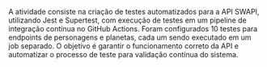 A atividade consiste na criação de testes automatizados para a API SWAPI, utilizando Jest e Supertest, com execução de testes em um pipeline de integração contínua no GitHub Actions. Foram configurados 10 testes para endpoints de personagens e planetas, cada um sendo executado em um job separado. O objetivo é garantir o funcionamento correto da API e automatizar o processo de teste para validação contínua do sistema.
